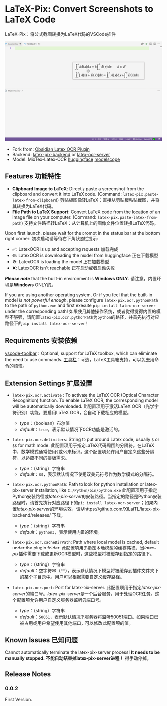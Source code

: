 # LaTeX-Pix: Convert Screenshots to LaTeX Code

LaTeX-Pix：将公式截图转换为LaTeX代码的VSCode插件

![preview](./docs/image/preview.gif)

- Fork from: [Obsidian Latex OCR Plugin](https://github.com/lucasvanmol/obsidian-latex-ocr)
- Backend: [latex-pix-backend](https://github.com/XiLaiTL/latex-pix-backend/) or [latex-ocr-server](https://github.com/lucasvanmol/latex-ocr-server)
- Model: MixTex-Latex-OCR [huggingface](https://huggingface.co/MixTex/ZhEn-Latex-OCR) [modelscope](https://modelscope.cn/models/MixTeX/MixTex-ZhEn-Latex-OCR/)

## Features 功能特性

- **Clipboard Image to LaTeX**: Directly paste a screenshot from the clipboard and convert it into LaTeX code. (Command: `latex-pix.paste-latex-from-clipboard`)
  剪贴板图像转LaTeX：直接从剪贴板粘贴截图，并将其转换为LaTeX代码。
- **File Path to LaTeX Support**: Convert LaTeX code from the location of an image file on your computer. (Command: `latex-pix.paste-latex-from-path`)
 支持文件路径转LaTeX：从计算机上的图像文件位置转换LaTeX代码。

Upon first launch, please wait for the prompt in the status bar at the bottom right corner:
初次启动请等待右下角状态栏提示:

- ✅: LatexOCR is up and accepting requests 加载完成
- 🌐: LatexOCR is downloading the model from huggingface 正在下载模型
- ⚙️: LatexOCR is loading the model 正在加载模型
- ❌: LatexOCR isn't reachable 正在启动或者启动失败

***Please note*** that the built-in environment is **Windows ONLY**. 
请注意，内置环境是**Windows** ONLY的。

If you are using another operating system, Or if you feel that the built-in model *is not powerful enough*, please configure `latex-pix.ocr.pythonPath` to the path of `python.exe` and first execute `pip install latex-ocr-server` under the corresponding path!
如果使用其他操作系统，或者觉得觉得内置的模型不够强，请配置`latex-pix.ocr.pythonPath`为`python`的路径，并首先执行对应路径下的`pip install latex-ocr-server`！


## Requirements 安装依赖

[vscode-toolbar](vscode:extension/XiLaiTL.vscode-toolbar)：Optional, support for LaTeX toolbox, which can eliminate the need to use commands. 
[工具栏](vscode:extension/XiLaiTL.vscode-toolbar)：可选，LaTeX工具箱支持，可以免去用命令的烦恼。

## Extension Settings 扩展设置

- `latex-pix.ocr.activate` :  To activate the LaTeX OCR (Optical Character Recognition) function. To enable LaTeX OCR, the corresponding model will be automatically downloaded.
  此配置项用于激活LaTeX OCR（光学字符识别）功能。要启用LaTeX OCR，会自动下载相应的模型。

  - *type*：（boolean）布尔值
  - *default*：`true`，表示默认情况下OCR功能是激活的。

- `latex-pix.ocr.delimiters`: String to put around Latex code, usually `$` or `$$` for math mode.
  此配置项用于指定LaTeX代码周围的分隔符。在LaTeX中，数学模式通常使用`$`或`$$`来标识。这个配置项允许用户自定义这些分隔符，以适应不同的排版需求。

  - *type*：（string）字符串
  - *default*：`$$`，表示默认情况下使用双美元符号作为数学模式的分隔符。

- `latex-pix.ocr.pythonPath`: Path to look for python installation or latex-pix-server installation, like `C:/Python/bin/python.exe`
  此配置项用于指定Python安装路径或*latex-pix-server*的安装路径。当指定的路径是Python安装路径时，请首先执行对应路径下的`pip install latex-ocr-server`；如果内置*latex-pix-server*的环境失效，请从https://github.com/XiLaiTL/latex-pix-backend/releases/ 下载。

  - *type*：（string）字符串
  - *default*：`python3`，表示使用内置的环境。

- `latex-pix.ocr.cacheDirPath`: Path where local model is cached, default under the plugin folder.
  此配置项用于指定本地模型的缓存路径。当*latex-pix*插件需要下载或更新OCR模型时，这些模型将被缓存到指定的路径下。

  - *type*：（string）字符串
  - *default*：空字符串（`""`），表示默认情况下模型将被缓存到插件文件夹下的某个子目录中。用户可以根据需要自定义缓存路径。

- `latex-pix.ocr.port`: Port for latex-pix-server.
  此配置项用于指定*latex-pix-server*的端口号。*latex-pix-server*是一个后台服务，用于处理OCR任务。这个配置项允许用户自定义服务器监听的端口号。

  - *type*：（string）字符串
  - *default*：`50051`，表示默认情况下服务器将监听50051端口。如果端口已被占用或用户希望使用其他端口，可以修改此配置项的值。

## Known Issues 已知问题

Cannot automatically terminate the latex-pix-server process! **It needs to be manually stopped.**
**不能自动结束掉latex-pix-server进程！** 得手动停掉。

## Release Notes

### 0.0.2

First Version.
